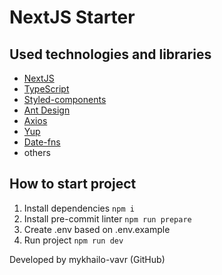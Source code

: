 # NextJS Starter

## Used technologies and libraries

- [NextJS](https://nextjs.org/)
- [TypeScript](https://www.typescriptlang.org/)
- [Styled-components](https://styled-components.com/)
- [Ant Design](https://ant.design/)
- [Axios](https://axios-http.com/)
- [Yup](https://www.npmjs.com/package/yup)
- [Date-fns](https://date-fns.org/)
- others

## How to start project

1. Install dependencies
   `npm i`
2. Install pre-commit linter
   `npm run prepare`
3. Create .env based on .env.example
4. Run project
   `npm run dev`

Developed by mykhailo-vavr (GitHub)

